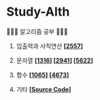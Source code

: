 # Study-Alth

👩🏻‍💻 알고리즘 공부 🧑🏻‍💻


1. 입출력과 사칙연산 
**[[2557](https://github.com/DJ-Alth/Study-Alth/tree/main/%EC%9E%85%EC%B6%9C%EB%A0%A5%EA%B3%BC%20%EC%82%AC%EC%B9%99%EC%97%B0%EC%82%B0)]**<br/>

2. 문자열 
**[[1316](https://github.com/DJ-Alth/Study-Alth/tree/main/%EB%AC%B8%EC%9E%90%EC%97%B4/1316)] 
[[2941](https://github.com/DJ-Alth/Study-Alth/tree/main/%EB%AC%B8%EC%9E%90%EC%97%B4/2941)]
[[5622](https://github.com/DJ-Alth/Study-Alth/tree/main/%EB%AC%B8%EC%9E%90%EC%97%B4/5622)]**<br/>

3. 함수 
**[[1065](https://github.com/DJ-Alth/Study-Alth/tree/main/%ED%95%A8%EC%88%98/1065)] 
[[4673](https://github.com/DJ-Alth/Study-Alth/tree/main/%ED%95%A8%EC%88%98/4673)]**<br/>

4. 기타 **[[Source Code]()]**<br/>